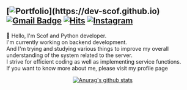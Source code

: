 [![Portfolio](https://img.shields.io/badge/-Profile-gree?)](https://dev-scof.github.io) 
[![Gmail Badge](https://img.shields.io/badge/-Gmail-d14836?&logo=Gmail&logoColor=white&link=mailto:dev.scof.0237@gmail.com)](mailto:dev.scof.0237@gmail.com)
[![Hits](https://hits.seeyoufarm.com/api/count/incr/badge.svg?url=https%3A%2F%2Fgithub.com%2Fdev-scof&count_bg=%232E73CF&title_bg=%23564A4A&icon=aiqfome.svg&icon_color=%23FFFFFF&title=Visitor&edge_flat=false)](https://hits.seeyoufarm.com)
[![Instagram](https://img.shields.io/badge/-Instagram-dd2a7b?style=flat-square&logo=instagram&logoColor=white&link=https://www.instagram.com/_seowjdals)](https://www.instagram.com/_seowjdals) 
---

👋 Hello, I'm Scof and Python developer.<br>
I'm currently working on backend development.<br>
And I'm trying and studying various things to improve my overall understanding of the system related to the server.<br>
I strive for efficient coding as well as implementing service functions.<br>
If you want to know more about me, please visit my profile page<br>

<div align=center>	

[![Anurag's github stats](https://github-readme-stats.vercel.app/api?username=dev-scof&theme=vue)](https://github.com/anuraghazra/github-readme-stats)

</div>

</div>

